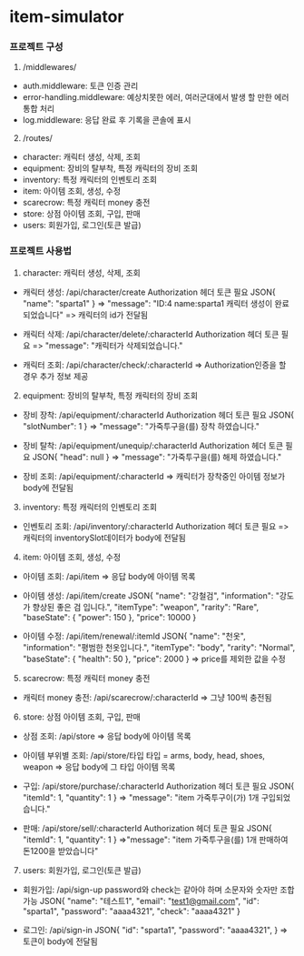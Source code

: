 # item-simulator

### 프로젝트 구성

1. /middlewares/

- auth.middleware: 토큰 인증 관리
- error-handling.middleware: 예상치못한 에러, 여러군대에서 발생 할 만한 에러 통합 처리
- log.middleware: 응답 완료 후 기록을 콘솔에 표시

2. /routes/

- character: 캐릭터 생성, 삭제, 조회
- equipment: 장비의 탈부착, 특정 캐릭터의 장비 조회
- inventory: 특정 캐릭터의 인벤토리 조회
- item: 아이템 조회, 생성, 수정
- scarecrow: 특정 캐릭터 money 충전
- store: 상점 아이템 조회, 구입, 판매
- users: 회원가입, 로그인(토큰 발급)

### 프로젝트 사용법

1. character: 캐릭터 생성, 삭제, 조회

- 캐릭터 생성: /api/character/create
  Authorization 헤더 토큰 필요
  JSON{
  "name": "sparta1"
  }
  => "message": "ID:4 name:sparta1 캐릭터 생성이 완료되었습니다"
  => 캐릭터의 id가 전달됨

- 캐릭터 삭제: /api/character/delete/:characterId
  Authorization 헤더 토큰 필요
  => "message": "캐릭터가 삭제되었습니다."

- 캐릭터 조회: /api/character/check/:characterId
  => Authorization인증을 할 경우 추가 정보 제공

2. equipment: 장비의 탈부착, 특정 캐릭터의 장비 조회

- 장비 장착: /api/equipment/:characterId
  Authorization 헤더 토큰 필요
  JSON{
  "slotNumber": 1
  }
  => "message": "가죽투구을(를) 장착 하였습니다."

- 장비 탈착: /api/equipment/unequip/:characterId
  Authorization 헤더 토큰 필요
  JSON{
  "head": null
  }
  => "message": "가죽투구을(를) 해제 하였습니다."

- 장비 조회: /api/equipment/:characterId
  => 캐릭터가 장착중인 아이템 정보가 body에 전달됨

3. inventory: 특정 캐릭터의 인벤토리 조회

- 인벤토리 조회: /api/inventory/:characterId
  Authorization 헤더 토큰 필요
  => 캐릭터의 inventorySlot데이터가 body에 전달됨

4. item: 아이템 조회, 생성, 수정

- 아이템 조회: /api/item
  => 응답 body에 아이템 목록

- 아이템 생성: /api/item/create
  JSON{
  "name": "강철검",
  "information": "강도가 향상된 좋은 검 입니다.",
  "itemType": "weapon",
  "rarity": "Rare",
  "baseState": {
  "power": 150
  },
  "price": 10000
  }

- 아이템 수정: /api/item/renewal/:itemId
  JSON{
  "name": "천옷",
  "information": "평범한 천옷입니다.",
  "itemType": "body",
  "rarity": "Normal",
  "baseState": {
  "health": 50
  },
  "price": 2000
  }
  => price를 제외한 값을 수정

5. scarecrow: 특정 캐릭터 money 충전

- 캐릭터 money 충전: /api/scarecrow/:characterId
  => 그냥 100씩 충전됨

6. store: 상점 아이템 조회, 구입, 판매

- 상점 조회: /api/store
  => 응답 body에 아이템 목록

- 아이템 부위별 조회: /api/store/타입
  타입 = arms, body, head, shoes, weapon
  => 응답 body에 그 타입 아이템 목록

- 구입: /api/store/purchase/:characterId
  Authorization 헤더 토큰 필요
  JSON{
  "itemId": 1,
  "quantity": 1
  }
  => "message": "item 가죽투구이(가) 1개 구입되었습니다."

- 판매: /api/store/sell/:characterId
  Authorization 헤더 토큰 필요
  JSON{
  "itemId": 1,
  "quantity": 1
  }
  =>"message": "item 가죽투구을(를) 1개 판매하여 돈1200을 받았습니다"

7. users: 회원가입, 로그인(토큰 발급)

- 회원가입: /api/sign-up
  password와 check는 같아야 하며 소문자와 숫자만 조합 가능
  JSON{
  "name": "테스트1",
  "email": "test1@gmail.com",
  "id": "sparta1",
  "password": "aaaa4321",
  "check": "aaaa4321"
  }

- 로그인: /api/sign-in
  JSON{
  "id": "sparta1",
  "password": "aaaa4321",
  }
  => 토큰이 body에 전달됨
